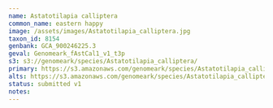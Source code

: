 ```yaml
---
name: Astatotilapia calliptera
common_name: eastern happy
image: /assets/images/Astatotilapia_calliptera.jpg
taxon_id: 8154
genbank: GCA_900246225.3
geval: Genomeark_fAstCal1_v1_t3p
s3: s3://genomeark/species/Astatotilapia_calliptera/
primary: https://s3.amazonaws.com/genomeark/species/Astatotilapia_calliptera/fAstCal1/assembly_v1/fAstCal1_v1.p.fasta.gz
alts: https://s3.amazonaws.com/genomeark/species/Astatotilapia_calliptera/fAstCal1/assembly_v1/fAstCal1_v1.h.fasta.gz
status: submitted v1
notes:
---
```

